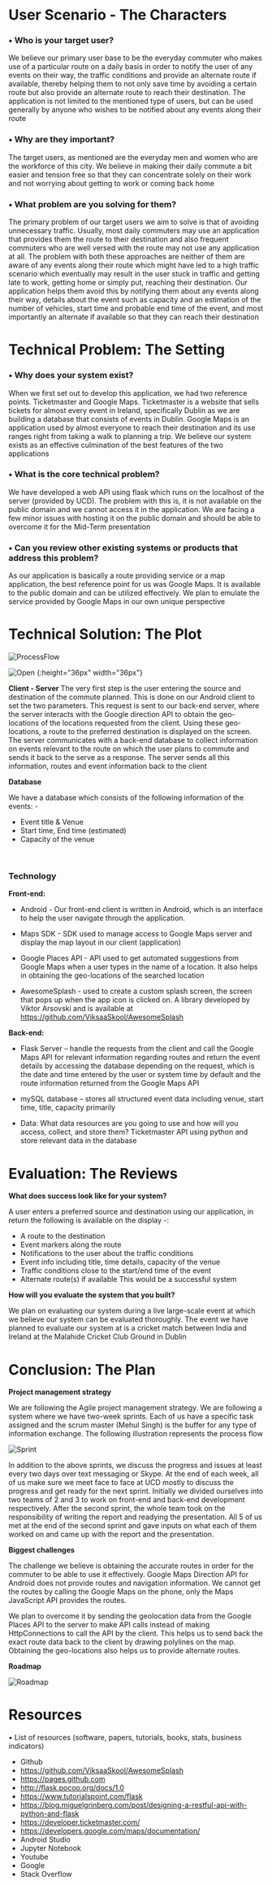 # User Scenario - The Characters
### •	Who is your target user?

We believe our primary user base to be the everyday commuter who makes use of a particular route on a daily basis in order to notify the user of any events on their way, the traffic conditions and provide an alternate route if available, thereby helping them to not only save time by avoiding a certain route but also provide an alternate route to reach their destination. The application is not limited to the mentioned type of users, but can be used generally by anyone who wishes to be notified about any events along their route

### •	Why are they important?

The target users, as mentioned are the everyday men and women who are the workforce of this city. We believe in making their daily commute a bit easier and tension free so that they can concentrate solely on their work and not worrying about getting to work or coming back home

### •	What problem are you solving for them?

The primary problem of our target users we aim to solve is that of avoiding unnecessary traffic. Usually, most daily commuters may use an application that provides them the route to their destination and also frequent commuters who are well versed with the route may not use any application at all. The problem with both these approaches are neither of them are aware of any events along their route which might have led to a high traffic scenario which eventually may result in the user stuck in traffic and getting late to work, getting home or simply put, reaching their destination. Our application helps them avoid this by notifying them about any events along their way, details about the event such as capacity and an estimation of the number of vehicles, start time and probable end time of the event, and most importantly an alternate if available so that they can reach their destination

# Technical Problem: The Setting 

### •	Why does your system exist? 

When we first set out to develop this application, we had two reference points. Ticketmaster and Google Maps. Ticketmaster is a website that sells tickets for almost every event in Ireland, specifically Dublin as we are building a database that consists of events in Dublin. Google Maps is an application used by almost everyone to reach their destination and its use ranges right from taking a walk to planning a trip. We believe our system exists as an effective culmination of the best features of the two applications

### •	What is the core technical problem? 
We have developed a web API using flask which runs on the localhost of the server (provided by UCD). The problem with this is, it is not available on the public domain and we cannot access it in the application. We are facing a few minor issues with hosting it on the public domain and should be able to overcome it for the Mid-Term presentation


### •	Can you review other existing systems or products that address this problem? 
As our application is basically a route providing service or a map application, the best reference point for us was Google Maps. It is available to the public domain and can be utilized effectively. We plan to emulate the service provided by Google Maps in our own unique perspective

# Technical Solution: The Plot 
![ProcessFlow]( nhriday.github.io/process.JPG )

![Open](https://github.com/nhriday/nhriday.github.io/blob/master/Open.gif) {:height="36px" width="36px"}



**Client - Server**
The very first step is the user entering the source and destination of the commute planned. This is done on our Android client to set the two parameters. This request is sent to our back-end server, where the server interacts with the Google direction API to obtain the geo-locations of the locations requested from the client. Using these geo-locations, a route to the preferred destination is displayed on the screen. The server communicates with a back-end database to collect information on events relevant to the route on which the user plans to commute and sends it back to the serve as a response. The server sends all this information, routes and event information back to the client

**Database**

We have a database which consists of the following information of the events: - 
*	Event title & Venue
*	Start time, End time (estimated)
*	Capacity of the venue

 
### Technology

**Front-end:**
  * Android - Our front-end client is written in Android, which is an interface to help the user navigate through the application. 
 
 * Maps SDK - SDK used to manage access to Google Maps server and display the map layout in our client (application)
 
 * Google Places API - API used to get automated suggestions from Google Maps when a user types in the name of a location. It also helps in obtaining the geo-locations of the searched location
 
 * AwesomeSplash - used to create a custom splash screen, the screen that pops up when the app icon is clicked on. A library developed by Viktor Arsovski and is available at https://github.com/ViksaaSkool/AwesomeSplash 

**Back-end:** 
  * Flask Server
   – handle the requests from the client and call the Google Maps API for relevant information regarding routes and return the event details by accessing the database depending on the request, which is the date and time entered by the user or system time by default and the route information returned from the Google Maps API

  * mySQL database
   – stores all structured event data including venue, start time, title, capacity primarily

  *	Data: What data resources are you going to use and how will you access, collect, and store them?
Ticketmaster API using python and store relevant data in the database

# Evaluation: The Reviews

**What does success look like for your system?**

A user enters a preferred source and destination using our application, in 
return the following is available on the display -:
-	A route to the destination
-	Event markers along the route
-	Notifications to the user about the traffic conditions
-	Event info including title, time details, capacity of the venue
-	Traffic conditions close to the start/end time of the event
-	Alternate route(s) if available
This would be a successful system

**How will you evaluate the system that you built?**

We plan on evaluating our system during a live large-scale event at which we believe our system can be evaluated thoroughly. The event we have planned to evaluate our system at is a cricket match between India and Ireland at the Malahide Cricket Club Ground in Dublin

# Conclusion: The Plan

**Project management strategy**

We are following the Agile project management strategy. We are following a system where we have two-week sprints. Each of us have a specific task assigned and the scrum master (Mehul Singh) is the buffer for any type of information exchange. The following illustration represents the process flow

![Sprint]( nhriday.github.io/sprints.JPG )

In addition to the above sprints, we discuss the progress and issues at least every two days over text messaging or Skype. At the end of each week, all of us make sure we meet face to face at UCD mostly to discuss the progress and get ready for the next sprint. Initially we divided ourselves into two teams of 2 and 3 to work on front-end and back-end development respectively. After the second sprint, the whole team took on the responsibility of writing the report and readying the presentation. All 5 of us met at the end of the second sprint and gave inputs on what each of them worked on and came up with the report and the presentation.

**Biggest challenges**

The challenge we believe is obtaining the accurate routes in order for the commuter to be able to use it effectively. Google Maps Direction API for Android does not provide routes and navigation information. We cannot get the routes by calling the Google Maps on the phone, only the Maps JavaScript API provides the routes.

We plan to overcome it by sending the geolocation data from the Google Places API to the server to make API calls instead of making HttpConnections to call the API by the client. This helps us to send back the exact route data back to the client by drawing polylines on the map. Obtaining the geo-locations also helps us to provide alternate routes.

**Roadmap**

![Roadmap]( nhriday.github.io/roadmap.JPG )

# Resources
•	List of resources (software, papers, tutorials, books, stats, business indicators)
-	Github
-	https://github.com/ViksaaSkool/AwesomeSplash
-	https://pages.github.com
-	http://flask.pocoo.org/docs/1.0
-	https://www.tutorialspoint.com/flask
-	https://blog.miguelgrinberg.com/post/designing-a-restful-api-with-python-and-flask
-	https://developer.ticketmaster.com/
-	https://developers.google.com/maps/documentation/
-	Android Studio
-	Jupyter Notebook
-	Youtube
-	Google
-	Stack Overflow
